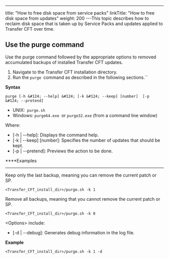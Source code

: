 ---
title: "How to free disk space from service packs"
linkTitle: "How to free disk space from updates"
weight: 200
---This topic describes how to reclaim disk space that is taken up by Service Packs and updates applied to Transfer CFT over time.  

## Use the purge command

Use the purge command followed by the appropriate options to removed accumulated backups of installed Transfer CFT updates.  

1. Navigate to the Transfer CFT installation directory.  
1. Run the `purge `command as described in the following sections.``

****Syntax****

`purge [-h &#124; --help] &#124; [-k &#124; --keep] [number]  [-p &#124; --pretend]`

* UNIX:` purge.sh`
* Windows: `purge64.exe `or `purge32.exe` (from a command line window)  

Where:  

* [-h &#124; --help]: Displays the command help.  
* [-k &#124; --keep] [number]: Specifies the number of updates that should be kept.
* [-p &#124; --pretend]: Previews the action to be done.  

****Examples  
****

Keep only the last backup, meaning you can remove the current patch or SP.

```
<Transfer_CFT_install_dir>/purge.sh -k 1
```

Remove all backups, meaning that you cannot remove the current patch or SP.

```
<Transfer_CFT_install_dir>/purge.sh -k 0
```

&lt;Options> include:

* [-d &#124; --debug]: Generates debug information in the log file.

****Example****

```
<Transfer_CFT_install_dir>/purge.sh -k 1 -d
```
